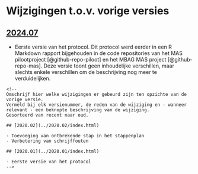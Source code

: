 # Wijzigingen t.o.v. vorige versies

## [2024.07](../2024.07/index.html)

-   Eerste versie van het protocol. Dit protocol werd eerder in een R Markdown rapport bijgehouden in de code repositories van het MAS pilootproject [@github-repo-piloot] en het MBAG MAS project [@github-repo-mas]. Deze versie toont geen inhoudelijke verschillen, maar slechts enkele verschillen om de beschrijving nog meer te verduidelijken.

```{=html}
<!--
Omschrijf hier welke wijzigingen er gebeurd zijn ten opzichte van de vorige versie. 
Vermeld bij elk versienummer, de reden van de wijziging en - wanneer relevant - een beknopte beschrijving van de wijziging.
Gesorteerd van recent naar oud. 

## [2020.02](../2020.02/index.html)

- Toevoeging van ontbrekende stap in het stappenplan
- Verbetering van schrijffouten

## [2020.01](../2020.01/index.html)

- Eerste versie van het protocol
-->
```
